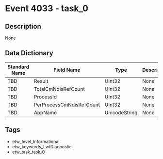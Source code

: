 # Event 4033 - task_0

## Description
None

## Data Dictionary
|Standard Name|Field Name|Type|Description|Sample Value|
|---|---|---|---|---|
|TBD|Result|UInt32|None|`None`|
|TBD|TotalCmNdisRefCount|UInt32|None|`None`|
|TBD|ProcessId|UInt32|None|`None`|
|TBD|PerProcessCmNdisRefCount|UInt32|None|`None`|
|TBD|AppName|UnicodeString|None|`None`|

## Tags
* etw_level_Informational
* etw_keywords_LwtDiagnostic
* etw_task_task_0
